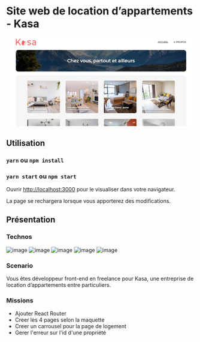 # Site web de location d’appartements  - Kasa

![Page d'acceuil du site Kasa](src/assets/images/Kasa-thumbnail.png)

## Utilisation

### `yarn` ou `npm install`
### `yarn start` ou `npm start`

Ouvrir [http://localhost:3000](http://localhost:3000) pour le visualiser dans votre navigateur.

La page se rechargera lorsque vous apporterez des modifications.

## Présentation
### Technos
![image](https://img.shields.io/badge/HTML5-E34F26?style=for-the-badge&logo=html5&logoColor=white)
![image](https://img.shields.io/badge/CSS3-1572B6?style=for-the-badge&logo=css3&logoColor=white)
![image](https://img.shields.io/badge/JavaScript-323330?style=for-the-badge&logo=javascript&logoColor=F7DF1E)
![image](https://shields.io/badge/react-black?logo=react&style=for-the-badge)
![image](https://img.shields.io/badge/Sass-CC6699?style=flat-square&logo=Sass&logoColor=white)

### Scenario 
Vous êtes développeur front-end en freelance pour Kasa, une entreprise de location d’appartements entre particuliers.

### Missions
+ Ajouter React Router
+ Creer les 4 pages selon la maquette
+ Creer un carrousel pour la page de logement
+ Gerer l'erreur sur l'id d'une propriété






